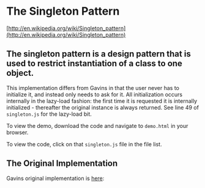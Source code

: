 # The Singleton Pattern

[http://en.wikipedia.org/wiki/Singleton_pattern](http://en.wikipedia.org/wiki/Singleton_pattern)

## The singleton pattern is a design pattern that is used to restrict instantiation of a class to one object.

This implementation differs from Gavins in that the user never has to initialize
it, and instead only needs to ask for it. All initialization occurs internally
in the lazy-load fashion: the first time it is requested it is internally
initialized - thereafter the original instance is always returned. See line 49
of `singleton.js` for the lazy-load bit.

To view the demo, download the code and navigate to `demo.html` in your browser.

To view the code, click on that `singleton.js` file in the file list.

## The Original Implementation

Gavins original implementation is [here](http://github.com/dandean/singleton-demo-one/commit/2d088102d72a0b0ec6acb3c66909f62708b89ba6#diff-2):